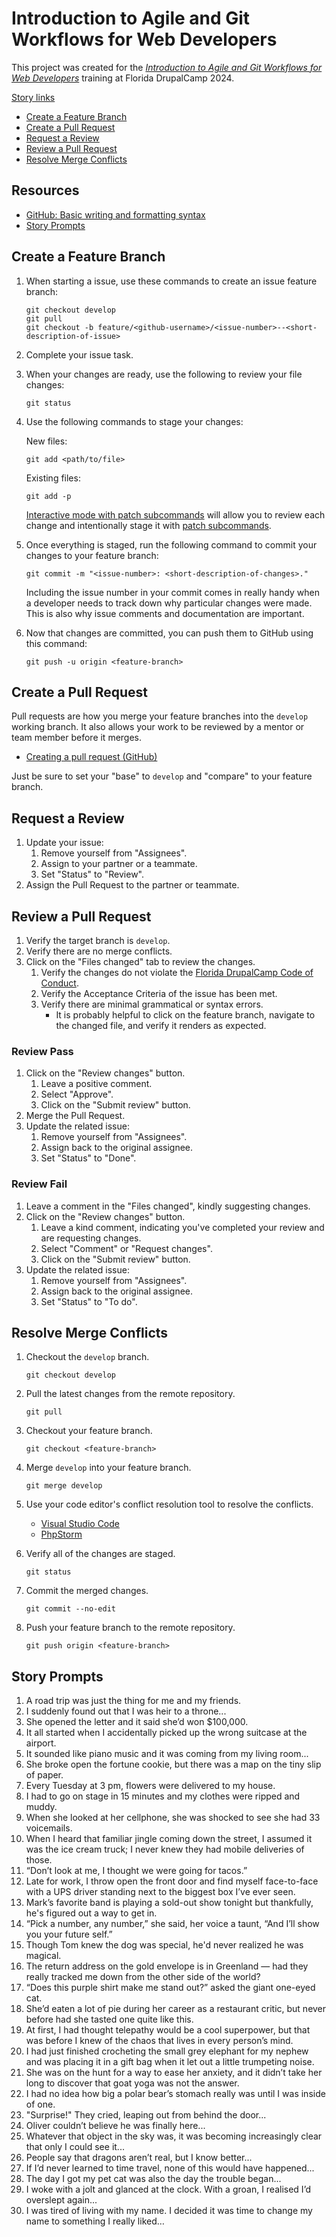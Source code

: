 # Introduction to Agile and Git Workflows for Web Developers
This project was created for the *[Introduction to Agile and Git Workflows for Web Developers](https://www.fldrupal.camp/session/introduction-agile-and-git-workflows-web-developers)* training at Florida DrupalCamp 2024.

[Story links](stories/README.md)

* [Create a Feature Branch](#create-a-feature-branch)
* [Create a Pull Request](#create-a-pull-request)
* [Request a Review](#request-a-review)
* [Review a Pull Request](#review-a-pull-request)
* [Resolve Merge Conflicts](#resolve-merge-conflicts)

## Resources
* [GitHub: Basic writing and formatting syntax](https://docs.github.com/en/get-started/writing-on-github/getting-started-with-writing-and-formatting-on-github/basic-writing-and-formatting-syntax)
* [Story Prompts](#story-prompts)

## Create a Feature Branch
1. When starting a issue, use these commands to create an issue feature branch:

    ```
    git checkout develop
    git pull
    git checkout -b feature/<github-username>/<issue-number>--<short-description-of-issue>
    ```
2. Complete your issue task.
3. When your changes are ready, use the following to review your file changes:

    ```
    git status
    ```

3. Use the following commands to stage your changes:

    New files:
    ```
    git add <path/to/file>
    ```

    Existing files:
    ```
    git add -p
    ```
    [Interactive mode with patch subcommands](https://git-scm.com/docs/git-add#Documentation/git-add.txt--p) will allow you to review each change and intentionally stage it with  [patch subcommands](https://git-scm.com/docs/git-add#Documentation/git-add.txt--p).
4. Once everything is staged, run the following command to commit your changes to your feature branch:

    ```
    git commit -m "<issue-number>: <short-description-of-changes>."
    ```
    Including the issue number in your commit comes in really handy when a developer needs to track down why particular changes were made. This is also why issue comments and documentation are important.
5. Now that changes are committed, you can push them to GitHub using this command:

    ```
    git push -u origin <feature-branch>
    ```

## Create a Pull Request
Pull requests are how you merge your feature branches into the `develop` working branch. It also allows your work to be reviewed by a mentor or team member before it merges.
- [Creating a pull request (GitHub)](https://docs.github.com/en/pull-requests/collaborating-with-pull-requests/proposing-changes-to-your-work-with-pull-requests/creating-a-pull-request)

Just be sure to set your "base" to `develop` and "compare" to your feature branch.

## Request a Review
1. Update your issue:
    1. Remove yourself from "Assignees".
    2. Assign to your partner or a teammate.
    3. Set "Status" to "Review".
2. Assign the Pull Request to the partner or teammate.

## Review a Pull Request
1. Verify the target branch is `develop`.
2. Verify there are no merge conflicts.
3. Click on the "Files changed" tab to review the changes.
    1. Verify the changes do not violate the [Florida DrupalCamp Code of Conduct](https://www.fldrupal.camp/code-conduct).
    2. Verify the Acceptance Criteria of the issue has been met.
    3. Verify there are minimal grammatical or syntax errors.
        * It is probably helpful to click on the feature branch, navigate to the changed file, and verify it renders as expected.

### Review Pass
1. Click on the "Review changes" button.
    1. Leave a positive comment.
    2. Select "Approve".
    3. Click on the "Submit review" button.
2. Merge the Pull Request.
2. Update the related issue:
    1. Remove yourself from "Assignees".
    2. Assign back to the original assignee.
    3. Set "Status" to "Done".

### Review Fail
1. Leave a comment in the "Files changed", kindly suggesting changes.
2. Click on the "Review changes" button.
    1. Leave a kind comment, indicating you've completed your review and are requesting changes.
    2. Select "Comment" or "Request changes".
    3. Click on the "Submit review" button.
3. Update the related issue:
    1. Remove yourself from "Assignees".
    2. Assign back to the original assignee.
    2. Set "Status" to "To do".

## Resolve Merge Conflicts
1. Checkout the `develop` branch.

    ```
    git checkout develop
    ```
2. Pull the latest changes from the remote repository.

    ```
    git pull
    ```
3. Checkout your feature branch.

    ```
    git checkout <feature-branch>
    ```
4. Merge `develop` into your feature branch.

    ```
    git merge develop
    ```
5. Use your code editor's conflict resolution tool to resolve the conflicts.
    * [Visual Studio Code](https://code.visualstudio.com/docs/sourcecontrol/overview#_merge-conflicts)
    * [PhpStorm](https://www.jetbrains.com/help/phpstorm/resolving-conflicts.html#distributed-version-control-systems)
6. Verify all of the changes are staged.

    ```
    git status
    ```
7. Commit the merged changes.

    ```
    git commit --no-edit
    ```
8. Push your feature branch to the remote repository.

    ```
    git push origin <feature-branch>
    ```

## Story Prompts
1. A road trip was just the thing for me and my friends.
2. I suddenly found out that I was heir to a throne...
3. She opened the letter and it said she’d won $100,000.
4. It all started when I accidentally picked up the wrong suitcase at the airport.
5. It sounded like piano music and it was coming from my living room...
6. She broke open the fortune cookie, but there was a map on the tiny slip of paper.
7. Every Tuesday at 3 pm, flowers were delivered to my house.
8. I had to go on stage in 15 minutes and my clothes were ripped and muddy.
9. When she looked at her cellphone, she was shocked to see she had 33 voicemails.
10. When I heard that familiar jingle coming down the street, I assumed it was the ice cream truck; I never knew they had mobile deliveries of those.
11. “Don’t look at me, I thought we were going for tacos.”
12. Late for work, I throw open the front door and find myself face-to-face with a UPS driver standing next to the biggest box I’ve ever seen.
13. Mark’s favorite band is playing a sold-out show tonight but thankfully, he's figured out a way to get in.
14. “Pick a number, any number,” she said, her voice a taunt, “And I’ll show you your future self.”
15. Though Tom knew the dog was special, he'd never realized he was magical.
16. The return address on the gold envelope is in Greenland — had they really tracked me down from the other side of the world?
17. “Does this purple shirt make me stand out?” asked the giant one-eyed cat.
18. She’d eaten a lot of pie during her career as a restaurant critic, but never before had she tasted one quite like this.
19. At first, I had thought telepathy would be a cool superpower, but that was before I knew of the chaos that lives in every person’s mind.
20. I had just finished crocheting the small grey elephant for my nephew and was placing it in a gift bag when it let out a little trumpeting noise.
21. She was on the hunt for a way to ease her anxiety, and it didn’t take her long to discover that goat yoga was not the answer.
22. I had no idea how big a polar bear’s stomach really was until I was inside of one.
23. "Surprise!" They cried, leaping out from behind the door...
24. Oliver couldn’t believe he was finally here...
25. Whatever that object in the sky was, it was becoming increasingly clear that only I could see it...
26. People say that dragons aren’t real, but I know better...
27. If I’d never learned to time travel, none of this would have happened...
28. The day I got my pet cat was also the day the trouble began...
29. I woke with a jolt and glanced at the clock. With a groan, I realised I’d overslept again...
30. I was tired of living with my name. I decided it was time to change my name to something I really liked…
